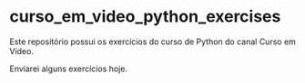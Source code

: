 # curso_em_video_python_exercises
 Este repositório possui os exercícios do curso de Python do canal Curso em Vídeo.


Enviarei alguns exercícios hoje.
